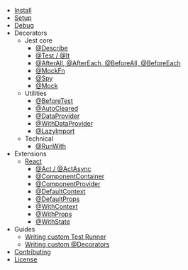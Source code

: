 * [Install](install.md)
* [Setup](setup.md)
* [Debug](debug.md)
* Decorators
  * Jest core
    * [@Describe](core/Describe.md)
    * [@Test / @It](core/Test.md)
    * [@AfterAll, @AfterEach, @BeforeAll, @BeforeEach](core/Hooks.md)
    * [@MockFn](core/MockFn.md)
    * [@Spy](core/Spy.md)
    * [@Mock](core/Mock.md)
  * Utilities
    * [@BeforeTest](core/BeforeTest.md)
    * [@AutoCleared](core/AutoCleared.md)
    * [@DataProvider](core/DataProvider.md)
    * [@WithDataProvider](core/WithDataProvider.md)
    * [@LazyImport](core/LazyImport.md)
  * Technical
    * [@RunWith](core/RunWith.md)
* Extensions
  * [React](react/index.md)
    * [@Act / @ActAsync](react/Act.md) 
    * [@ComponentContainer](react/ComponentContainer.md) 
    * [@ComponentProvider](react/ComponentProvider.md) 
    * [@DefaultContext](react/DefaultContext.md) 
    * [@DefaultProps](react/DefaultProps.md) 
    * [@WithContext](react/WithContext.md) 
    * [@WithProps](react/WithProps.md) 
    * [@WithState](react/WithState.md)
* Guides
  * [Writing custom Test Runner](core/CustomTestRunner.md)
  * [Writing custom @Decorators](core/CustomDecorator.md)
* [Contributing](contributing.md)
* [License](license.md)
